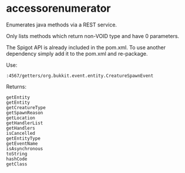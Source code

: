 # accessorenumerator
Enumerates java methods via a REST service. 

Only lists methods which return non-VOID type and have 0 parameters.

The Spigot API is already included in the pom.xml. To use another dependency simply add it to the pom.xml and re-package.

Use:

```
:4567/getters/org.bukkit.event.entity.CreatureSpawnEvent
```

Returns:
```
getEntity
getEntity
getCreatureType
getSpawnReason
getLocation
getHandlerList
getHandlers
isCancelled
getEntityType
getEventName
isAsynchronous
toString
hashCode
getClass
```
